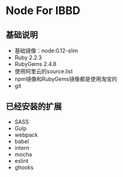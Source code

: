# Node For IBBD

## 基础说明 

- 基础镜像：node:0.12-slim
- Ruby 2.2.3
- RubyGems 2.4.8
- 使用阿里云的source.list
- npm镜像和RubyGems镜像都是使用淘宝的
- git

## 已经安装的扩展

- SASS
- Gulp
- webpack
- babel
- intern
- mocha
- eslint
- ghooks


